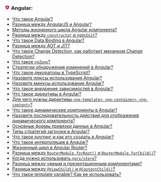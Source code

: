 <h3>
  <img src="../assets/Angular.png" width="16" height="16" />
  <span>Angular:</span>
</h3>

- [Что такое Angular?](https://youtu.be/lZNWrW39ELM?t=765)
- [Разница между AngularJS и Angular?](https://youtu.be/lZNWrW39ELM?t=825)
- [Методы жизненного цикла Angular компонента?](https://youtu.be/xIGp2FCxqj0?t=691)
- [Разница между `constructor` и `ngOnInit`?](https://youtu.be/xIGp2FCxqj0?t=824)
- [Что такое Data Binding в Angular?](https://youtu.be/xIGp2FCxqj0?t=865)
- [Разница между AOT и JIT?](https://youtu.be/3kvKFfPteFg?t=585)
- [Что такое Change Detection, как работает механизм Change Detection?](https://youtu.be/3kvKFfPteFg?t=674)
- [Что такое `ngZone`?](https://youtu.be/3kvKFfPteFg?t=747)
- [Cтратегии обнаружения изменений в Angular?](https://youtu.be/3kvKFfPteFg?t=816)
- [Что такое декораторы в TypeScript?](https://youtu.be/3kvKFfPteFg?t=872)
- [Назовите плюсы использования Angular?](https://youtu.be/54C3u9aCtoU?t=268)
- [Назовите минусы использования Angular?](https://youtu.be/54C3u9aCtoU?t=345)
- [Что такое внедрение зависимостей в Angular?](https://youtu.be/54C3u9aCtoU?t=412)
- [Что такое директивы в Angular?](https://youtu.be/54C3u9aCtoU?t=463)
- [Для чего нужны директивы `<ng-template>`, `<ng-container>`, `<ng-content>`?](https://youtu.be/54C3u9aCtoU?t=532)
- [Что такое динамические компоненты в Angular?](https://youtu.be/54C3u9aCtoU?t=633)
- [Назовите последовательность действий для отображения динамического компонента?](https://youtu.be/54C3u9aCtoU?t=724)
- [Основные формы привязки данных в Angular?](https://youtu.be/54C3u9aCtoU?t=789)
- [Типы стратегий загрузки в Angular?](https://youtu.be/54C3u9aCtoU?t=828)
- [Что такое роутинг и как его создать в Angular?](https://youtu.be/OMQzqLyINnI?t=364)
- [Что такое интерполяция в Angular?](https://youtu.be/OMQzqLyINnI?t=433)
- [Жизненный цикл в Angular Router?](https://youtu.be/OMQzqLyINnI?t=469)
- [Разница между `RouterModule.forRoot()` и `RouterModule.forChild()`?](https://youtu.be/OMQzqLyINnI?t=593)
- [Когда нужно использовать `ngrx/store`?](https://youtu.be/OMQzqLyINnI?t=652)
- [Разница между умным и презентационным компонентами?](https://youtu.be/OMQzqLyINnI?t=718)
- [Разница между `@ViewChild()` и `@ContentChild()`?](https://youtu.be/OMQzqLyINnI?t=785)
- [Что такое template variable? Как ее использовать?](https://youtu.be/OMQzqLyINnI?t=850)
